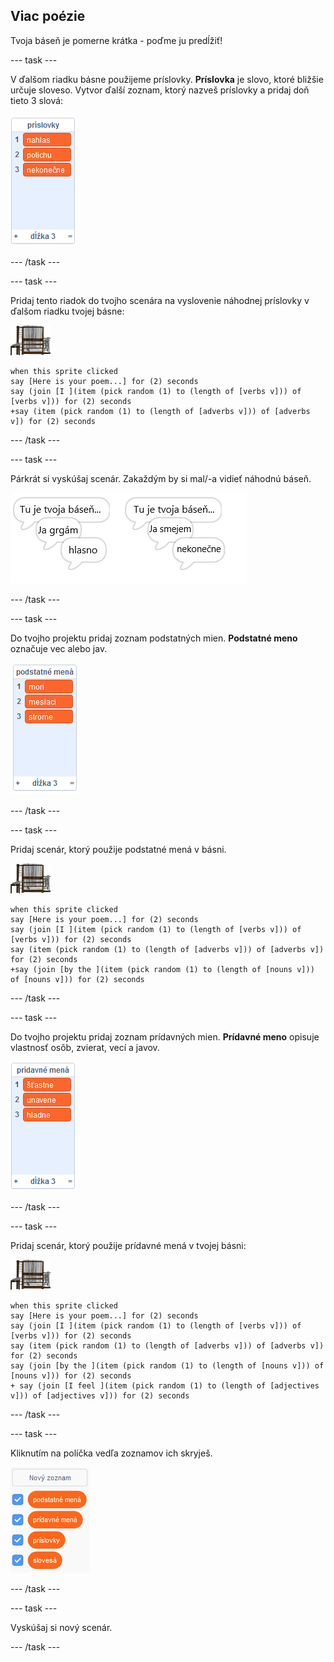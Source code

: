 ## Viac poézie

Tvoja báseň je pomerne krátka - poďme ju predĺžiť!

\--- task \---

V ďalšom riadku básne použijeme príslovky. **Príslovka** je slovo, ktoré bližšie určuje sloveso. Vytvor ďalší zoznam, ktorý nazveš príslovky a pridaj doň tieto 3 slová:

![zoznam slov hlasno, ticho, nekonečne](images/poetry-adverbs.png)

\--- /task \---

\--- task \---

Pridaj tento riadok do tvojho scenára na vyslovenie náhodnej príslovky v ďalšom riadku tvojej básne:

![postava počítač](images/computer-sprite.png)

```blocks3
when this sprite clicked
say [Here is your poem...] for (2) seconds
say (join [I ](item (pick random (1) to (length of [verbs v])) of [verbs v])) for (2) seconds
+say (item (pick random (1) to (length of [adverbs v])) of [adverbs v]) for (2) seconds
```

\--- /task \---

\--- task \---

Párkrát si vyskúšaj scenár. Zakaždým by si mal/-a vidieť náhodnú báseň.

![náhodná bublina s príslovkami](images/poetry-adverb-test.png)

\--- /task \---

\--- task \---

Do tvojho projektu pridaj zoznam podstatných mien. **Podstatné meno** označuje vec alebo jav.

![zoznam slovies so slovami mori, mesiaci, strome](images/poetry-nouns.png)

\--- /task \---

\--- task \---

Pridaj scenár, ktorý použije podstatné mená v básni.

![postava počítač](images/computer-sprite.png)

```blocks3
when this sprite clicked
say [Here is your poem...] for (2) seconds
say (join [I ](item (pick random (1) to (length of [verbs v])) of [verbs v])) for (2) seconds
say (item (pick random (1) to (length of [adverbs v])) of [adverbs v]) for (2) seconds
+say (join [by the ](item (pick random (1) to (length of [nouns v])) of [nouns v])) for (2) seconds
```

\--- /task \---

\--- task \---

Do tvojho projektu pridaj zoznam prídavných mien. **Prídavné meno** opisuje vlastnosť osôb, zvierat, vecí a javov.

![zoznam prídavných mien šťastne, unavene, hladne](images/poetry-adjectives.png)

\--- /task \---

\--- task \---

Pridaj scenár, ktorý použije prídavné mená v tvojej básni:

![postava počítač](images/computer-sprite.png)

```blocks3
when this sprite clicked
say [Here is your poem...] for (2) seconds
say (join [I ](item (pick random (1) to (length of [verbs v])) of [verbs v])) for (2) seconds
say (item (pick random (1) to (length of [adverbs v])) of [adverbs v]) for (2) seconds
say (join [by the ](item (pick random (1) to (length of [nouns v])) of [nouns v])) for (2) seconds
+ say (join [I feel ](item (pick random (1) to (length of [adjectives v])) of [adjectives v])) for (2) seconds
```

\--- /task \---

\--- task \---

Kliknutím na políčka vedľa zoznamov ich skryješ.

![premenné zoznam so začiarknutými políčkami](images/poetry-lists-tick.png)

\--- /task \---

\--- task \---

Vyskúšaj si nový scenár.

\--- /task \---